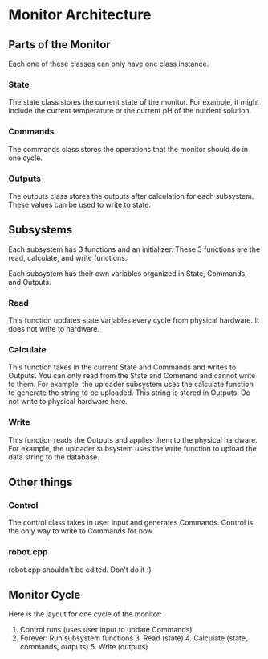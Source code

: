 # Monitor Architecture

## Parts of the Monitor
Each one of these classes can only have one class instance.

### State
The state class stores the current state of the monitor. For example, it might include the current temperature or the current pH of the nutrient solution.

### Commands
The commands class stores the operations that the monitor should do in one cycle.

### Outputs
The outputs class stores the outputs after calculation for each subsystem. These values can be used to write to state.

## Subsystems
Each subsystem has 3 functions and an initializer. These 3 functions are the read, calculate, and write functions. 

Each subsystem has their own variables organized in State, Commands, and Outputs. 

### Read
This function updates state variables every cycle from physical hardware. It does not write to hardware.

### Calculate
This function takes in the current State and Commands and writes to Outputs. You can only read from the State and Command and cannot write to them. For example, the uploader subsystem uses the calculate function to generate the string to be uploaded. This string is stored in Outputs. Do not write to physical hardware here.

### Write 
This function reads the Outputs and applies them to the physical hardware. For example, the uploader subsystem uses the write function to upload the data string to the database.

## Other things

### Control
The control class takes in user input and generates Commands. Control is the only way to write to Commands for now.

### robot.cpp
robot.cpp shouldn't be edited. Don't do it :)

## Monitor Cycle
Here is the layout for one cycle of the monitor:

 1. Control runs (uses user input to update Commands)
 2. Forever: Run subsystem functions
	 3. Read (state)
	 4. Calculate (state, commands, outputs)
	 5. Write (outputs)
